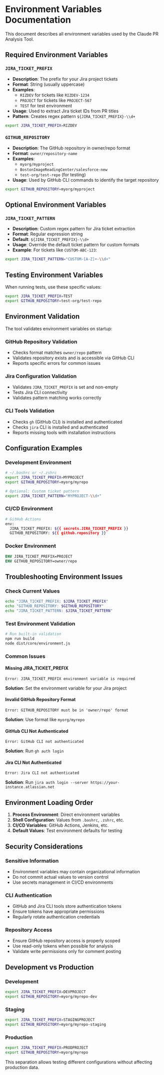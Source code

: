 # Environment Variables Documentation

This document describes all environment variables used by the Claude PR Analysis Tool.

## Required Environment Variables

### `JIRA_TICKET_PREFIX`
- **Description**: The prefix for your Jira project tickets
- **Format**: String (usually uppercase)
- **Examples**: 
  - `RIZDEV` for tickets like `RIZDEV-1234`
  - `PROJECT` for tickets like `PROJECT-567`
  - `TEST` for test environment
- **Usage**: Used to extract Jira ticket IDs from PR titles
- **Pattern**: Creates regex pattern `${JIRA_TICKET_PREFIX}-\\d+`

```bash
export JIRA_TICKET_PREFIX=RIZDEV
```

### `GITHUB_REPOSITORY`
- **Description**: The GitHub repository in owner/repo format
- **Format**: `owner/repository-name`
- **Examples**:
  - `myorg/myproject`
  - `BostonImageReadingCenter/salesforce-new`
  - `test-org/test-repo` (for testing)
- **Usage**: Used by GitHub CLI commands to identify the target repository

```bash
export GITHUB_REPOSITORY=myorg/myproject
```

## Optional Environment Variables

### `JIRA_TICKET_PATTERN`
- **Description**: Custom regex pattern for Jira ticket extraction
- **Format**: Regular expression string
- **Default**: `${JIRA_TICKET_PREFIX}-\\d+`
- **Usage**: Override the default ticket pattern for custom formats
- **Example**: For tickets like `CUSTOM-ABC-123`:

```bash
export JIRA_TICKET_PATTERN="CUSTOM-[A-Z]+-\\d+"
```

## Testing Environment Variables

When running tests, use these specific values:

```bash
export JIRA_TICKET_PREFIX=TEST
export GITHUB_REPOSITORY=test-org/test-repo
```

## Environment Validation

The tool validates environment variables on startup:

### GitHub Repository Validation
- Checks format matches `owner/repo` pattern
- Validates repository exists and is accessible via GitHub CLI
- Reports specific errors for common issues

### Jira Configuration Validation  
- Validates `JIRA_TICKET_PREFIX` is set and non-empty
- Tests Jira CLI connectivity
- Validates pattern matching works correctly

### CLI Tools Validation
- Checks `gh` (GitHub CLI) is installed and authenticated
- Checks `jira` CLI is installed and authenticated
- Reports missing tools with installation instructions

## Configuration Examples

### Development Environment
```bash
# ~/.bashrc or ~/.zshrc
export JIRA_TICKET_PREFIX=MYPROJECT
export GITHUB_REPOSITORY=myorg/myrepo

# Optional: Custom ticket pattern
export JIRA_TICKET_PATTERN="MYPROJECT-\\d+"
```

### CI/CD Environment
```bash
# GitHub Actions
env:
  JIRA_TICKET_PREFIX: ${{ secrets.JIRA_TICKET_PREFIX }}
  GITHUB_REPOSITORY: ${{ github.repository }}
```

### Docker Environment
```dockerfile
ENV JIRA_TICKET_PREFIX=PROJECT
ENV GITHUB_REPOSITORY=owner/repo
```

## Troubleshooting Environment Issues

### Check Current Values
```bash
echo "JIRA_TICKET_PREFIX: $JIRA_TICKET_PREFIX"
echo "GITHUB_REPOSITORY: $GITHUB_REPOSITORY"
echo "JIRA_TICKET_PATTERN: $JIRA_TICKET_PATTERN"
```

### Test Environment Validation
```bash
# Run built-in validation
npm run build
node dist/core/environment.js
```

### Common Issues

#### Missing JIRA_TICKET_PREFIX
```
Error: JIRA_TICKET_PREFIX environment variable is required
```
**Solution**: Set the environment variable for your Jira project

#### Invalid GitHub Repository Format
```
Error: GITHUB_REPOSITORY must be in 'owner/repo' format
```
**Solution**: Use format like `myorg/myrepo`

#### GitHub CLI Not Authenticated
```
Error: GitHub CLI not authenticated
```
**Solution**: Run `gh auth login`

#### Jira CLI Not Authenticated
```
Error: Jira CLI not authenticated  
```
**Solution**: Run `jira auth login --server https://your-instance.atlassian.net`

## Environment Loading Order

1. **Process Environment**: Direct environment variables
2. **Shell Configuration**: Values from `.bashrc`, `.zshrc`, etc.
3. **CI/CD Variables**: GitHub Actions, Jenkins, etc.
4. **Default Values**: Test environment defaults for testing

## Security Considerations

### Sensitive Information
- Environment variables may contain organizational information
- Do not commit actual values to version control
- Use secrets management in CI/CD environments

### CLI Authentication
- GitHub and Jira CLI tools store authentication tokens
- Ensure tokens have appropriate permissions
- Regularly rotate authentication credentials

### Repository Access
- Ensure GitHub repository access is properly scoped
- Use read-only tokens when possible for analysis
- Validate write permissions only for comment posting

## Development vs Production

### Development
```bash
export JIRA_TICKET_PREFIX=DEVPROJECT  
export GITHUB_REPOSITORY=myorg/myrepo-dev
```

### Staging
```bash
export JIRA_TICKET_PREFIX=STAGINGPROJECT
export GITHUB_REPOSITORY=myorg/myrepo-staging
```

### Production
```bash
export JIRA_TICKET_PREFIX=PRODPROJECT
export GITHUB_REPOSITORY=myorg/myrepo
```

This separation allows testing different configurations without affecting production data.
